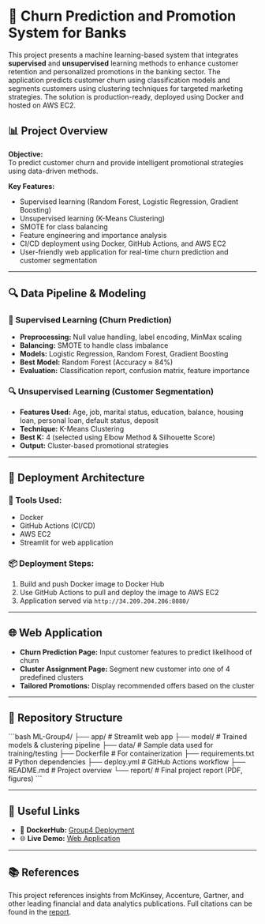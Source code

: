 
# 🏦 Churn Prediction and Promotion System for Banks

This project presents a machine learning-based system that integrates **supervised** and **unsupervised** learning methods to enhance customer retention and personalized promotions in the banking sector. The application predicts customer churn using classification models and segments customers using clustering techniques for targeted marketing strategies. The solution is production-ready, deployed using Docker and hosted on AWS EC2.

## 📊 Project Overview

**Objective:**  
To predict customer churn and provide intelligent promotional strategies using data-driven methods.

**Key Features:**
- Supervised learning (Random Forest, Logistic Regression, Gradient Boosting)
- Unsupervised learning (K-Means Clustering)
- SMOTE for class balancing
- Feature engineering and importance analysis
- CI/CD deployment using Docker, GitHub Actions, and AWS EC2
- User-friendly web application for real-time churn prediction and customer segmentation

---

## 🔍 Data Pipeline & Modeling

### 🔧 Supervised Learning (Churn Prediction)
- **Preprocessing:** Null value handling, label encoding, MinMax scaling
- **Balancing:** SMOTE to handle class imbalance
- **Models:** Logistic Regression, Random Forest, Gradient Boosting
- **Best Model:** Random Forest (Accuracy ≈ 84%)
- **Evaluation:** Classification report, confusion matrix, feature importance

### 🔍 Unsupervised Learning (Customer Segmentation)
- **Features Used:** Age, job, marital status, education, balance, housing loan, personal loan, default status, deposit
- **Technique:** K-Means Clustering
- **Best K:** 4 (selected using Elbow Method & Silhouette Score)
- **Output:** Cluster-based promotional strategies

---

## 🚀 Deployment Architecture

### 🔧 Tools Used:
- Docker
- GitHub Actions (CI/CD)
- AWS EC2
- Streamlit for web application

### 📦 Deployment Steps:
1. Build and push Docker image to Docker Hub
2. Use GitHub Actions to pull and deploy the image to AWS EC2
3. Application served via `http://34.209.204.206:8080/`

---

## 🌐 Web Application

- **Churn Prediction Page:** Input customer features to predict likelihood of churn
- **Cluster Assignment Page:** Segment new customer into one of 4 predefined clusters
- **Tailored Promotions:** Display recommended offers based on the cluster

---

## 📁 Repository Structure

\`\`\`bash
ML-Group4/
├── app/                  # Streamlit web app
├── model/                # Trained models & clustering pipeline
├── data/                 # Sample data used for training/testing
├── Dockerfile            # For containerization
├── requirements.txt      # Python dependencies
├── deploy.yml            # GitHub Actions workflow
├── README.md             # Project overview
└── report/               # Final project report (PDF, figures)
\`\`\`

---

## 🔗 Useful Links

- 🐳 **DockerHub:** [Group4 Deployment](https://hub.docker.com/repository/docker/sonakul/group4-deployment/)
- 🌐 **Live Demo:** [Web Application](http://34.209.204.206:8080/)

---

## 📚 References

This project references insights from McKinsey, Accenture, Gartner, and other leading financial and data analytics publications. Full citations can be found in the [report](./report/Group4%20Final%20report.pdf).
